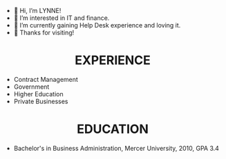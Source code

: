 - 👋 Hi, I’m LYNNE!
- 👀 I’m interested in IT and finance.
- 🌱 I’m currently gaining Help Desk experience and loving it.
- 💞️ Thanks for visiting!


<div align="center">
  <h1>EXPERIENCE</h1>
</div>

- Contract Management
- Government
- Higher Education
- Private Businesses


<div align="center">
  <h1>EDUCATION</h1>
</div>

- Bachelor's in Business Administration, Mercer University, 2010, GPA 3.4



<!---
klcollier/klcollier is a ✨ special ✨ repository because its `README.md` (this file) appears on your GitHub profile.
You can click the Preview link to take a look at your changes.
--->
